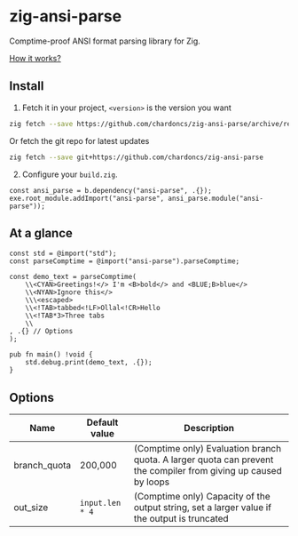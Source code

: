 # zig-ansi-parse

Comptime-proof ANSI format parsing library for Zig.

[How it works?](https://github.com/chardoncs/zig-ansi-parse/wiki/Syntax)

## Install

1. Fetch it in your project, `<version>` is the version you want

```bash
zig fetch --save https://github.com/chardoncs/zig-ansi-parse/archive/refs/tags/v<version>.tar.gz
```

Or fetch the git repo for latest updates

```bash
zig fetch --save git+https://github.com/chardoncs/zig-ansi-parse
```

2. Configure your `build.zig`.

```zig
const ansi_parse = b.dependency("ansi-parse", .{});
exe.root_module.addImport("ansi-parse", ansi_parse.module("ansi-parse"));
```

## At a glance

```zig
const std = @import("std");
const parseComptime = @import("ansi-parse").parseComptime;

const demo_text = parseComptime(
    \\<CYAN>Greetings!</> I'm <B>bold</> and <BLUE;B>blue</>
    \\<NYAN>Ignore this</>
    \\\<escaped>
    \\<!TAB>tabbed<!LF>Ollal<!CR>Hello
    \\<!TAB*3>Three tabs
    \\
, .{} // Options
);

pub fn main() !void {
    std.debug.print(demo_text, .{});
}
```

## Options

|     Name     |  Default value  |        Description      |
|--------------|-----------------|-------------------------|
| branch_quota | 200,000         | (Comptime only) Evaluation branch quota. A larger quota can prevent the compiler from giving up caused by loops |
| out_size     | `input.len * 4` | (Comptime only) Capacity of the output string, set a larger value if the output is truncated |
